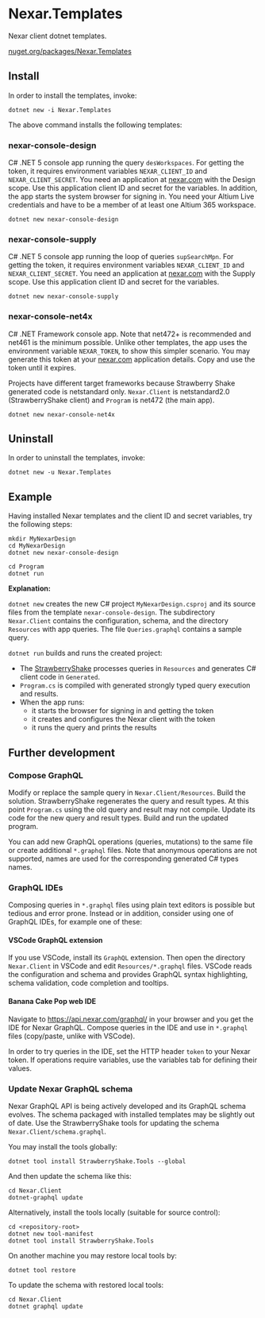 # Nexar.Templates

[nexar.com]: https://nexar.com/
[StrawberryShake]: https://github.com/ChilliCream/hotchocolate

Nexar client dotnet templates.

[nuget.org/packages/Nexar.Templates](https://www.nuget.org/packages/Nexar.Templates/)

## Install

In order to install the templates, invoke:

```
dotnet new -i Nexar.Templates
```

The above command installs the following templates:

### nexar-console-design

C# .NET 5 console app running the query `desWorkspaces`.
For getting the token, it requires environment variables `NEXAR_CLIENT_ID` and `NEXAR_CLIENT_SECRET`.
You need an application at [nexar.com] with the Design scope.
Use this application client ID and secret for the variables.
In addition, the app starts the system browser for signing in.
You need your Altium Live credentials and have to be a member of at least one Altium 365 workspace.

    dotnet new nexar-console-design

### nexar-console-supply

C# .NET 5 console app running the loop of queries `supSearchMpn`.
For getting the token, it requires environment variables `NEXAR_CLIENT_ID` and `NEXAR_CLIENT_SECRET`.
You need an application at [nexar.com] with the Supply scope.
Use this application client ID and secret for the variables.

    dotnet new nexar-console-supply

### nexar-console-net4x

C# .NET Framework console app. Note that net472+ is recommended and net461 is the minimum possible.
Unlike other templates, the app uses the environment variable `NEXAR_TOKEN`, to show this simpler scenario.
You may generate this token at your [nexar.com] application details. Copy and use the token until it expires.

Projects have different target frameworks because Strawberry Shake generated code is netstandard only.
`Nexar.Client` is netstandard2.0 (StrawberryShake client) and `Program` is net472 (the main app).

    dotnet new nexar-console-net4x

## Uninstall

In order to uninstall the templates, invoke:

```
dotnet new -u Nexar.Templates
```

## Example

Having installed Nexar templates and the client ID and secret variables, try the following steps:

```
mkdir MyNexarDesign
cd MyNexarDesign
dotnet new nexar-console-design

cd Program
dotnet run
```

**Explanation:**

`dotnet new` creates the new C# project `MyNexarDesign.csproj` and its source files from the template `nexar-console-design`.
The subdirectory `Nexar.Client` contains the configuration, schema, and the directory `Resources` with app queries.
The file `Queries.graphql` contains a sample query.

`dotnet run` builds and runs the created project:

- The [StrawberryShake] processes queries in `Resources` and generates C# client code in `Generated`.
- `Program.cs` is compiled with generated strongly typed query execution and results.
- When the app runs:
    - it starts the browser for signing in and getting the token
    - it creates and configures the Nexar client with the token
    - it runs the query and prints the results

## Further development

### Compose GraphQL

Modify or replace the sample query in `Nexar.Client/Resources`.
Build the solution. StrawberryShake regenerates the query and result types.
At this point `Program.cs` using the old query and result may not compile.
Update its code for the new query and result types.
Build and run the updated program.

You can add new GraphQL operations (queries, mutations) to the same file or
create additional `*.graphql` files. Note that anonymous operations are not
supported, names are used for the corresponding generated C# types names.

### GraphQL IDEs

Composing queries in `*.graphql` files using plain text editors is possible but tedious and error prone.
Instead or in addition, consider using one of GraphQL IDEs, for example one of these:

#### VSCode GraphQL extension

If you use VSCode, install its `GraphQL` extension.
Then open the directory `Nexar.Client` in VSCode and edit `Resources/*.graphql` files.
VSCode reads the configuration and schema and provides GraphQL syntax highlighting, schema validation, code completion and tooltips.

#### Banana Cake Pop web IDE

Navigate to <https://api.nexar.com/graphql/> in your browser and you get the IDE for Nexar GraphQL.
Compose queries in the IDE and use in `*.graphql` files (copy/paste, unlike with VSCode).

In order to try queries in the IDE, set the HTTP header `token` to your Nexar token.
If operations require variables, use the variables tab for defining their values.

### Update Nexar GraphQL schema

Nexar GraphQL API is being actively developed and its GraphQL schema evolves.
The schema packaged with installed templates may be slightly out of date.
Use the StrawberryShake tools for updating the schema `Nexar.Client/schema.graphql`.

You may install the tools globally:

    dotnet tool install StrawberryShake.Tools --global

And then update the schema like this:

    cd Nexar.Client
    dotnet-graphql update

Alternatively, install the tools locally (suitable for source control):

    cd <repository-root>
    dotnet new tool-manifest
    dotnet tool install StrawberryShake.Tools

On another machine you may restore local tools by:

    dotnet tool restore

To update the schema with restored local tools:

    cd Nexar.Client
    dotnet graphql update
